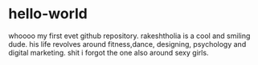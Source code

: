 # hello-world
whoooo my first evet github repository.
rakeshtholia is a cool and smiling dude. his life revolves around fitness,dance, designing, psychology and digital marketing. shit i forgot the one also around sexy girls.

